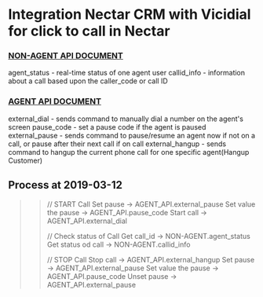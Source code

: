 # Integration Nectar CRM with Vicidial for click to call in Nectar

### [NON-AGENT API DOCUMENT]

agent_status - real-time status of one agent user
callid_info - information about a call based upon the caller_code or call ID

### [AGENT API DOCUMENT]

external_dial - sends command to manually dial a number on the agent's screen
pause_code - set a pause code if the agent is paused
external_pause - sends command to pause/resume an agent now if not on a call, or pause after their next call if on call
external_hangup - sends command to hangup the current phone call for one specific agent(Hangup Customer)


## Process at 2019-03-12 

>> // START Call
>>	Set pause -> AGENT_API.external_pause
>>	Set value the pause -> AGENT_API.pause_code
>>	Start call -> AGENT_API.external_dial
>>
>> // Check status of Call
>>	Get call_id -> NON-AGENT.agent_status
>>	Get status od call -> NON-AGENT.callid_info
>> 
>> // STOP Call
>> 	Stop call -> AGENT_API.external_hangup
>> 	Set pause -> AGENT_API.external_pause
>> 	Set value the pause -> AGENT_API.pause_code
>> 	Unset pause -> AGENT_API.external_pause

[//]: # (LINKS)
[Bootstrap 4.3]: <https://getbootstrap.com/docs/4.3/getting-started/introduction/>
[AGENT API DOCUMENT]: <http://vicidial.org/docs/AGENT_API.txt>
[NON-AGENT API DOCUMENT]: <http://www.vicidial.org/docs/NON-AGENT_API.txt>
